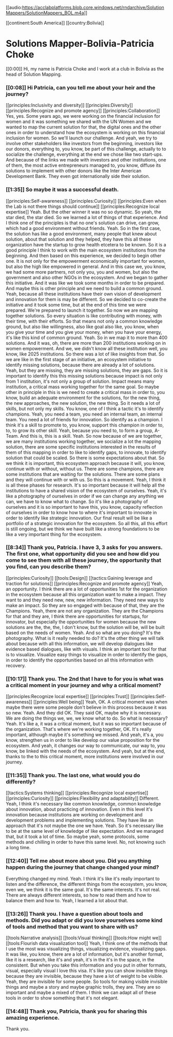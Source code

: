 [[audio:https://acclabplatforms.blob.core.windows.net/rndarchive/SolutionMappers/SolutionMappers_BOL.m4a]]

[[continent:South America]]
[[country:Bolivia]]

# Solutions Mapper\-Bolivia\-Patricia Choke

[[0:00]] Hi, my name is Patricia Choke and I work at a club in Bolivia as the head of Solution Mapping\.

### [[0:08]] Hi Patricia, can you tell me about your heir and the journey?

[[principles:Inclusivity and diversity]]
[[principles:Diversity]]
[[principles:Recognize and promote agency]]
[[principles:Collaboration]]
Yes, yes\. Some years ago, we were working on the financial inclusion for women and it was something we shared with the UN Women and we wanted to map the current solution for that, the digital ones and the other ones in order to understand how the ecosystem is working on this financial inclusion for women\. So we'll launch our challenge\. And yeah, we try to involve other stakeholders like investors from the beginning, investors like our donors, everything to, you know, be part of this challenge, actually to to socialize the challenge, everything at the end we chose like two start\-ups\. And because of the links we made with investors and other institutions, one of them, the most active entrepreneurs managed to, you know, diffuse its solutions to implement with other donors like the Inter American Development Bank\. They even got internationally side their solution\.


### [[1:35]] So maybe it was a successful death\.

[[principles:Self-awareness]]
[[principles:Curiosity]]
[[principles:Even when the Lab is not there things should continue]]
[[principles:Recognize local expertise]]
Yeah\. But the other winner it was no so dynamic\. So yeah, the star died, the star died\. So we learned a lot of things of that experience\. And I think one of the principles is that no one's solution can drive, can grow, which had a good environment without friends\. Yeah\. So in the first case, the solution has like a good environment, many people that knew about solution, about that solution and they helped, they have this all these organization have the startup to grow health etcetera to be known\. So it is a good principle I think to work with the main ecosystem institutions from the beginning\. And then based on this experience, we decided to begin other one\. It is not only for the empowerment economically important for women, but also the high like empowered in general\. And in this case we, you know, we had some more partners, not only you, you and women, but also the government and also other NGOs in the ecosystem\. And we began to gather this initiative\. And it was like we took some months in order to be prepared\. And maybe this is other principle and we need to build a common ground\. Yeah, because all these institutions have their own vision of development and innovation for them is may be different\. So we decided to co\-create the initiative and it took some time, but at the end of this time we were prepared\. We're prepared to launch it together\. So now we are mapping together solutions\. So every situation is like contributing with money, with their time, with their efforts\. So that means not only a common knowledge ground, but also like willingness, also like goal also like, you know, when you give your time and you give your money, when you have your energy, it's like this kind of common ground\. Yeah\. So in we map it to more than 400 solutions\. And it was, oh, there are more than 200 institutions working on in women empowerment\. And we, we didn't know all these institution well, you know, like 2025 institutions\. So there was a lot of like insights from that\. So we are like in the first stage of an initiative, an ecosystem initiative to identify missing solutions, because there are already a lot of solutions\. Yeah, but they are missing, they are missing solutions, they are gaps\. So it is important to identify this this missing solutions because impact is not only from 1 institution, it's not only a group of solution\. Impact means many institution, a critical mass working together for the same goal\. So maybe other in principle in this is we need to create a critical mass in order to, you know, build an adequate environment for the solutions, for the new thing, the new approaches, the new solution, the new thing\. So it needs a lot of skills, but not only my skills\. You know, one of I think a tactic it's to identify champions\. Yeah, you need a team, you need an internal team, an internal team\. You need a lot of friends for innovation\. So identify as a champion\. I think it's a skill to promote to, you know, support this champion in order to, to, to grow its other skill\. Yeah, because you need to, to form a group, A\-Team\. And this is, this is a skill\. Yeah\. So now because of we are together, we are many institutions working together, we socialize a lot the mapping solution, there are some specific institutions interested in the results of them of this mapping in order to like to identify gaps, to innovate, to identify solution that could be scaled\. So there is some expectations about that\. So we think it is important, this ecosystem approach because it will, you know, continue with or without, without us\. There are some champions, there are some institutions that are waiting for the solutions\. There are some plans and they will continue with or with us\. So this is a movement\. Yeah, I think it is all these phases for research\. It's so important because it will help all the institutions to have a shared vision of the ecosystem of ourselves\. Yeah, it's like a photography of ourselves in order if we can change any anything we can, we have to know what to change\. So it's like a photography of ourselves and it is so important to have this, you know, capacity reflection of ourselves in order to know how to where it's important to innovate in order to identify like strategic innovation\. Our final result will be like a portfolio of a strategic innovation for the ecosystem\. So all this, all this effort is still ongoing, but we think we have built like a strong foundations to be like a very important thing for the ecosystem\.


### [[8:34]] Thank you, Patricia\. I have 3, 3 asks for you answers\. The first one, what opportunity did you see and how did you come to see them with all these journey, the opportunity that you find, can you describe them?

[[principles:Curiosity]]
[[tools:Design]]
[[tactics:Gaining leverage and traction for solutions]]
[[principles:Recognize and promote agency]]
Yeah, an opportunity\. I think there are a lot of opportunities 1st for the organization in the ecosystem because all this organization want to make a impact\. They want to and they need new, new, new information\. They need new ways to make an impact\. So they are so engaged with because of that, they are the Champions\. Yeah, there are not any organization\. They are the Champions for that and they are, I think there are opportunities for startups, for innovator, but especially the opportunities for women because the new solutions are the, the, the, I don't know, but the solution will be, will be built based on the needs of women\. Yeah\. And so what are you doing? It's the photography\. What is it really needed to do? It's the other thing we will talk about because with all this information, we will develop dialogues like evidence based dialogues, like with visuals\. I think an important tool for that is to visualize\. Visualize easy things to visualize in order to identify the gaps, in order to identify the opportunities based on all this information with recovery\.


### [[10:17]] Thank you\. The 2nd that I have to for you is what was a critical moment in your journey and why a critical moment?

[[principles:Recognize local expertise]]
[[principles:Trust]]
[[principles:Self-awareness]]
[[principles:Well being]]
Yeah, OK\. A critical moment was when maybe there were some people don't believe in this process because it was so new\. Yeah\. And they did OK\. They said OK, maybe why it is necessary\. We are doing the things we, we, we know what to do\. So what is necessary? Yeah\. It's like a, it was a critical moment, but it was so important because of the organization\. That's where we're working together, OK\. It's really important, although maybe it's something we missed\. And yeah, it's a, you know, strengthen us in order to like develop our value proposition for the ecosystem\. And yeah, it changes our way to communicate, our way to, you know, be linked with the needs of the ecosystem\. And yeah, but at the end, thanks to the to this critical moment, more institutions were involved in our journey\.


### [[11:35]] Thank you\. The last one, what would you do differently?

[[tactics:Systems thinking]]
[[principles:Recognize local expertise]]
[[principles:Curiosity]]
[[principles:Flexibility and adaptability]]
Different\. Yeah, I think it's necessary like common knowledge, common knowledge about innovation, about practicing of innovation\. Even in this level it's innovation because institutions are working on development and development problems and implementing solutions\. They have like an approach that it's not maybe the one we have\. Yeah\. So it's necessary like to be at the same level of knowledge of like expectation\. And we managed that, but it took a lot of time\. So maybe yeah, some protocols, some methods and chilling in order to have this same level\. No, not knowing such a long time\.


### [[12:40]] Tell me about more about you\. Did you anything happen during the journey that change changed your mind?

Everything changed my mind\. Yeah\. I think it's like it's really important to listen and the difference, the different things from the ecosystem, you know, even we, we think it is the same goal\. It's the same interests\. It's not real\. There are always different interests, so how to read them and how to balance them and how to\. Yeah, I  learned a lot about that\.

### [[13:26]] Thank you\. I have a question about tools and methods\. Did you adapt or did you love yourselves some kind of tools and method that you want to share with us?

[[tools:Narrative analysis]]
[[tools:Visual thinking]]
[[tools:How might we]]
[[tools:Flourish data visualization tool]]
Yeah, I think one of the methods that I use the most was visualizing things, visualizing evidence, visualizing gaps\. It was like, you know, there are a lot of information, but it's another format, like it is a research, like it's and yeah, it's in the it's in the space, in the consistent\. But when you take this information and you put in other formats, visual, especially visual I love this visa\. It's like you can show invisible things because they are invisible, because they have a lot of weight to be visible\. Yeah, they are invisible for some people\. So tools for making visible invisible things and maybe a story and maybe graphic trolls, they are\. They are so important and maybe a mixed of them\. I think we can adapt all of these tools in order to show something that it's not elegant\.


### [[14:48]] Thank you, Patricia, thank you for sharing this amazing experience\.

Thank you\.


